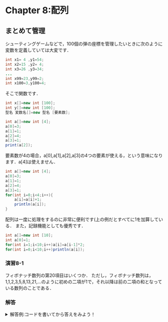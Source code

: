 # Chapter 8:配列

## まとめて管理

シューティングゲームなどで，100個の弾の座標を管理したいときに次のように変数を定義していては大変です．
```java
int x1= 4 ,y1=54;
int x2=15 ,y2= 4;
int x3=26 ,y3=34;
...
int x99=23,y99=2;
int x100=3,y100=4;
```

そこで関数です．
```java
int x[]=new int [100];
int y[]=new int [100];
型名 変数名[]=new 型名 [要素数];
```

```java
int a[]=new int [4];
a[0]=3;
a[1]=1;
a[2]=4;
a[3]=1;
print(a[2]);
```
要素数が4の場合，a[0],a[1],a[2],a[3]の4つの要素が使える，という意味になります．a[4]は使えません．

```java
int a[]=new int [4];
a[0]=3;
a[1]=1;
a[2]=4;
a[3]=1;
for(int i=0;i<4;i++){
    a[i]=a[i]+1;
    println(a[i]);
}
```

配列は一度に処理をするのに非常に便利です(上の例だとすべてに1を加算している．
また，記録機能としても優秀です．

```java
int a[]=new int [10];
int a[0]=1;
for(int i=1;i<10;i++)a[i]=a[i-1]*2;
for(int i=0;i<10;i++)println(a[i]);
```

### 演習8-1
フィボナッチ数列の第20項目はいくつか．
ただし，フィボナッチ数列は，1,1,2,3,5,8,13,21,...のように初めの二項が1で，それ以降は前の二項の和となっている数列のことである．

### 解答

<details><summary>解答例:コードを書いてから答えをみよう！</summary><div>

演習8-1:6765
```java
int a[]=new int [30];
a[1]=1;a[2]=1;
for(int i=3;i<=20;i++)a[i]=a[i-1]+a[i-2];
print(a[20]);
```
</div></details>